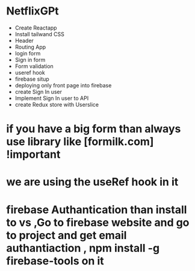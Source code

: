 # NetflixGPt
- Create Reactapp
- Install tailwand CSS
- Header
- Routing App
- login form
- Sign in form
- Form validation
- useref hook
- firebase situp 
- deploying only front page into firebase
- create Sign In user
- Implement Sign In user to API
- create Redux store with Userslice


# if you have a big form than always use library like [formilk.com] !important
# we are using the useRef hook in it
# firebase Authantication than install to vs ,Go to firebase website and go to project and get email authantiaction , npm install -g firebase-tools on it 

